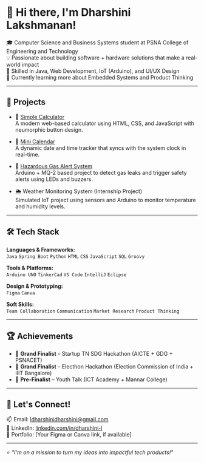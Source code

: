# 👋 Hi there, I'm Dharshini Lakshmanan!

🎓 Computer Science and Business Systems student at PSNA College of Engineering and Technology  
💡 Passionate about building software + hardware solutions that make a real-world impact  
🔧 Skilled in Java, Web Development, IoT (Arduino), and UI/UX Design  
🌱 Currently learning more about Embedded Systems and Product Thinking  

---

## 🚀 Projects

- 🔢 [Simple Calculator](#)  
  A modern web-based calculator using HTML, CSS, and JavaScript with neumorphic button design.

- 📆 [Mini Calendar](#)  
  A dynamic date and time tracker that syncs with the system clock in real-time.

- 🚨 [Hazardous Gas Alert System](#)  
  Arduino + MQ-2 based project to detect gas leaks and trigger safety alerts using LEDs and buzzers.

- 🌦️ Weather Monitoring System (Internship Project)  
  Simulated IoT project using sensors and Arduino to monitor temperature and humidity levels.

---

## 🛠️ Tech Stack

**Languages & Frameworks:**  
`Java` `Spring Boot` `Python` `HTML` `CSS` `JavaScript` `SQL` `Groovy`  

**Tools & Platforms:**  
`Arduino UNO` `TinkerCad` `VS Code` `IntelliJ` `Eclipse`  

**Design & Prototyping:**  
`Figma` `Canva`  

**Soft Skills:**  
`Team Collaboration` `Communication` `Market Research` `Product Thinking`

---

## 🏆 Achievements

- 🥇 **Grand Finalist** – Startup TN SDG Hackathon (AICTE + GDG + PSNACET)  
- 🥈 **Grand Finalist** – Electhon Hackathon (Election Commission of India + IIIT Bangalore)  
- 🏅 **Pre-Finalist** – Youth Talk (ICT Academy + Mannar College)  

---

## 🔗 Let's Connect!

📫 Email: [ldharshinidharshini@gmail.com](mailto:ldharshinidharshini@gmail.com)  
💼 LinkedIn: [linkedin.com/in/dharshini-l](https://www.linkedin.com/in/dharshini-l)  
📂 Portfolio: [Your Figma or Canva link, if available]

---

⭐️ *"I'm on a mission to turn my ideas into impactful tech products!"*
